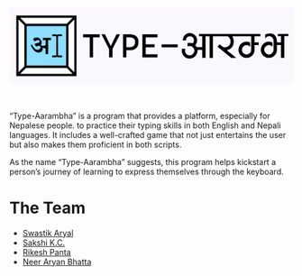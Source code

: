 <p>
<img src="https://github.com/Swastik-Aryal/Type-Aarambha/blob/main/Images/typeaaarambha%20logo.png"></p>
<br>

“Type-Aarambha” is a program that provides a platform, especially for Nepalese people.
to practice their typing skills in both English and Nepali languages. It includes a well-crafted game that not just entertains the user but also makes them proficient in both scripts.

As the name “Type-Aarambha” suggests, this program helps kickstart a person’s journey
of learning to express themselves through the keyboard.


# The Team

- [Swastik Aryal](https://github.com/Swastik-Aryal)
- [Sakshi K.C.](https://github.com/acker111)
- [Rikesh Panta](https://github.com/RiCEmare)
- [Neer Aryan Bhatta](https://github.com/Neer-rn)



